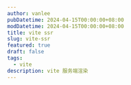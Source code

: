 ```yaml
---
author: vanlee
pubDatetime: 2024-04-15T00:00:00+08:00
modDatetime: 2024-04-15T00:00:00+08:00
title: vite ssr
slug: vite-ssr
featured: true
draft: false
tags:
  - vite
description: vite 服务端渲染
---
```

